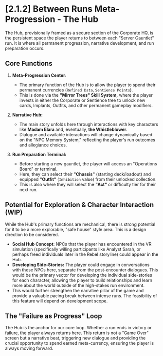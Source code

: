 <!-- Status: Conceptual - Specific layout and interactive elements TBD. -->

# [2.1.2] Between Runs Meta-Progression - The Hub

The Hub, provisionally framed as a secure section of the Corporate HQ, is the persistent space the player returns to between each "Server Gauntlet" run. It is where all permanent progression, narrative development, and run preparation occurs.

## Core Functions

1.  **Meta-Progression Center:**
    *   The primary function of the Hub is to allow the player to spend their permanent currencies (`Refined Data`, `Sentience Points`).
    *   This is done via the **"Mirror Trees" Skill System,** where the player invests in either the Corporate or Sentience tree to unlock new cards, Implants, Outfits, and other permanent gameplay modifiers.

2.  **Narrative Hub:**
    *   The main story unfolds here through interactions with key characters like **Madam Elara** and, eventually, **the Whistleblower**.
    *   Dialogue and available interactions will change dynamically based on the "NPC Memory System," reflecting the player's run outcomes and allegiance choices.

3.  **Run Preparation Terminal:**
    *   Before starting a new gauntlet, the player will access an "Operations Board" or terminal.
    *   Here, they can select their **"Chassis"** (starting deck/loadout) and equipped **"Outfit"** (`Inhibition` value) from their unlocked collection.
    *   This is also where they will select the **"Act"** or difficulty tier for their next run.

## Potential for Exploration & Character Interaction (WIP)
While the Hub's primary functions are mechanical, there is strong potential for it to be a more explorable, "safe house" style area. This is a design direction to be considered.

*   **Social Hub Concept:** NPCs that the player has encountered in the VR simulation (specifically willing participants like Analyst Sarah, or perhaps freed individuals later in the Rebel storyline) could appear in the Hub.
*   **Developing Side-Stories:** The player could engage in conversations with these NPCs here, separate from the post-encounter dialogues. This would be the primary vector for developing the individual side-stories for each character, allowing the player to build relationships and learn more about the world outside of the high-stakes run environment.
*   This would further strengthen the narrative pillar of the game and provide a valuable pacing break between intense runs. The feasibility of this feature will depend on development scope.

## The "Failure as Progress" Loop
The Hub is the anchor for our core loop. Whether a run ends in victory or failure, the player always returns here. This return is not a "Game Over" screen but a narrative beat, triggering new dialogue and providing the crucial opportunity to spend earned meta-currency, ensuring the player is always moving forward.